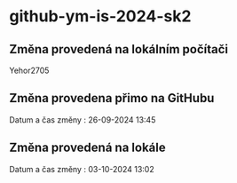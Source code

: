 # github-ym-is-2024-sk2
## Změna provedená na lokálním počítači
Yehor2705
## Změna provedena přimo na GitHubu
Datum a čas změny : 26-09-2024 13:45

## Změna provedená na lokále 
Datum a čas změny : 03-10-2024 13:02
